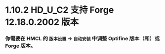# 1.10.2 HD_U_C2 支持 Forge 12.18.0.2002 版本

### 你需要在 HMCL 的 `版本设置` -> `自动安装` 中调整 Optifine 版本（和）或 Forge 版本。
